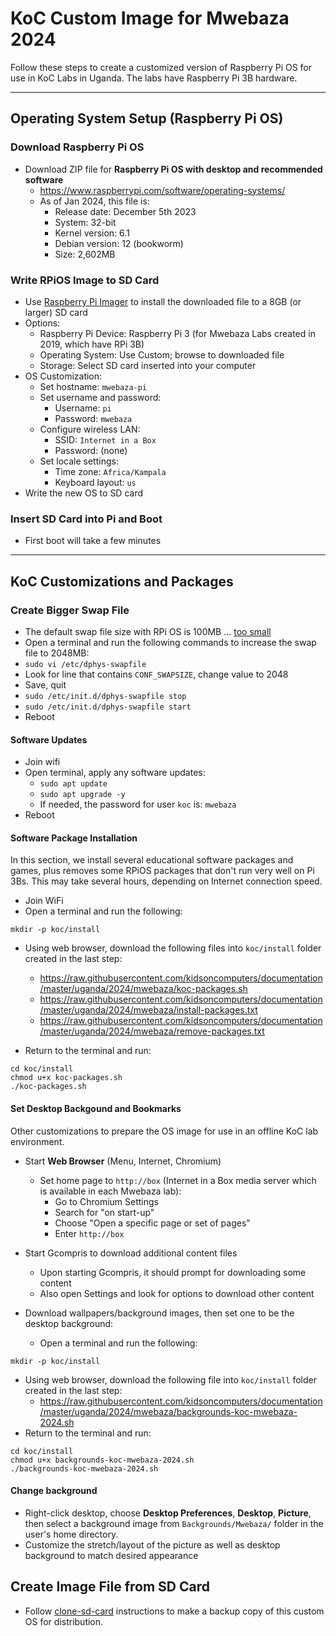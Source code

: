 
# KoC Custom Image for Mwebaza 2024

Follow these steps to create a customized version of Raspberry Pi OS for
use in KoC Labs in Uganda.  The labs have Raspberry Pi 3B hardware.

----
## Operating System Setup (Raspberry Pi OS)

### Download Raspberry Pi OS

* Download ZIP file for **Raspberry Pi OS with desktop and recommended software**
  * https://www.raspberrypi.com/software/operating-systems/
  * As of Jan 2024, this file is:
    * Release date: December 5th 2023
    * System: 32-bit
    * Kernel version: 6.1
    * Debian version: 12 (bookworm)
    * Size: 2,602MB


### Write RPiOS Image to SD Card

* Use [Raspberry Pi Imager](https://www.raspberrypi.com/software/) to install the downloaded file to a 8GB (or larger) SD card
* Options:
  * Raspberry Pi Device: Raspberry Pi 3 (for Mwebaza Labs created in 2019, which have RPi 3B)
  * Operating System: Use Custom; browse to downloaded file
  * Storage: Select SD card inserted into your computer
* OS Customization:
  * Set hostname: `mwebaza-pi`
  * Set username and password:
    * Username: `pi`
    * Password: `mwebaza`
  * Configure wireless LAN:
    * SSID: `Internet in a Box`
    * Password: (none)
  * Set locale settings:
    * Time zone: `Africa/Kampala`
    * Keyboard layout: `us`
* Write the new OS to SD card


### Insert SD Card into Pi and Boot

* First boot will take a few minutes 


----
## KoC Customizations and Packages

### Create Bigger Swap File

* The default swap file size with RPi OS is 100MB ... [too small](https://www.bitpi.co/2015/02/11/how-to-change-raspberry-pis-swapfile-size-on-rasbian)
* Open a terminal and run the following commands to increase the swap file to 2048MB:
* `sudo vi /etc/dphys-swapfile`
* Look for line that contains `CONF_SWAPSIZE`, change value to 2048
* Save, quit
* `sudo /etc/init.d/dphys-swapfile stop`
* `sudo /etc/init.d/dphys-swapfile start`
* Reboot


#### Software Updates

* Join wifi
* Open terminal, apply any software updates:
  * `sudo apt update`
  * `sudo apt upgrade -y`
  * If needed, the password for user `koc` is: `mwebaza`
* Reboot


#### Software Package Installation

In this section, we install several educational software packages and games, plus removes some
RPiOS packages that don't run very well on Pi 3Bs. This may take several hours, depending on
Internet connection speed.

* Join WiFi
* Open a terminal and run the following:
```
mkdir -p koc/install
```

* Using web browser, download the following files into `koc/install` folder created in the last step:
  * https://raw.githubusercontent.com/kidsoncomputers/documentation/master/uganda/2024/mwebaza/koc-packages.sh
  * https://raw.githubusercontent.com/kidsoncomputers/documentation/master/uganda/2024/mwebaza/install-packages.txt
  * https://raw.githubusercontent.com/kidsoncomputers/documentation/master/uganda/2024/mwebaza/remove-packages.txt

* Return to the terminal and run:
```
cd koc/install
chmod u+x koc-packages.sh
./koc-packages.sh
```



#### Set Desktop Backgound and Bookmarks

Other customizations to prepare the OS image for use in an offline KoC lab environment.

* Start **Web Browser** (Menu, Internet, Chromium)
  * Set home page to `http://box` (Internet in a Box media server which is available in each Mwebaza lab):
    * Go to Chromium Settings
    * Search for "on start-up"
    * Choose "Open a specific page or set of pages"
    * Enter `http://box`

* Start Gcompris to download additional content files
  * Upon starting Gcompris, it should prompt for downloading some content
  * Also open Settings and look for options to download other content

* Download wallpapers/background images, then set one to be the desktop background:
  * Open a terminal and run the following:
```
mkdir -p koc/install
```
  * Using web browser, download the following file into `koc/install` folder created in the last step:
    * https://raw.githubusercontent.com/kidsoncomputers/documentation/master/uganda/2024/mwebaza/backgrounds-koc-mwebaza-2024.sh
  * Return to the terminal and run:
```
cd koc/install
chmod u+x backgrounds-koc-mwebaza-2024.sh
./backgrounds-koc-mwebaza-2024.sh
```


#### Change background

* Right-click desktop, choose **Desktop Preferences**, **Desktop**, **Picture**, then select a background image from `Backgrounds/Mwebaza/` folder in the user's home directory.
* Customize the stretch/layout of the picture as well as desktop background to match desired appearance


## Create Image File from SD Card

* Follow [clone-sd-card](./clone-sd-card.md) instructions to make a backup copy of this custom OS for distribution.